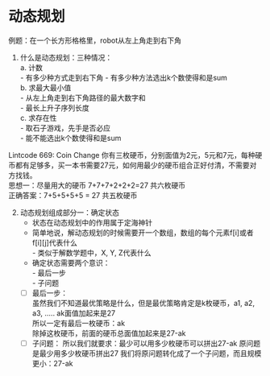 # 动态规划

例题：在一个长方形格格里，robot从左上角走到右下角  
1. 什么是动态规划：三种情况：    
    a. 计数    
        - 有多少种方式走到右下角
        - 有多少种方法选出k个数使得和是sum    
    b. 求最大最小值    
        - 从左上角走到右下角路径的最大数字和   
        - 最长上升子序列长度   
    c. 求存在性   
        - 取石子游戏，先手是否必应   
        - 能不能选出k个数使得和是sum   

Lintcode 669: Coin Change
    你有三枚硬币，分别面值为2元，5元和7元，每种硬币都有足够多，买一本书需要27元，如何用最少的硬币组合正好付清，不需要对方找钱。    
    思想一：尽量用大的硬币 7+7+7+2+2+2=27 共六枚硬币    
    正确答案：7+5+5+5+5 = 27 共五枚硬币   

2. 动态规划组成部分一：确定状态   
   * 状态在动态规划中的作用属于定海神针    
   * 简单地说，解动态规划的时候需要开一个数组，数组的每个元素f[i]或者f[i][j]代表什么  
          - 类似于解数学题中，X, Y, Z代表什么      
   * 确定状态需要两个意识：    
          - 最后一步   
          - 子问题     
    - [ ] 最后一步：   
              虽然我们不知道最优策略是什么，但是最优策略肯定是k枚硬币，a1, a2, a3, ..... ak面值加起来是27   
              所以一定有最后一枚硬币：ak    
              除掉这枚硬币，前面的硬币总面值加起来是27-ak   
    - [ ] 子问题：
              所以我们就要求：最少可以用多少枚硬币可以拼出27-ak
              原问题是最少用多少枚硬币拼出27
              我们将原问题转化成了一个子问题，而且规模更小：27-ak
